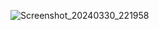 ![Screenshot_20240330_221958](https://github.com/tgmeser/Calculator-Jetpack-Compose/assets/78986854/d963d2ab-e461-4ec4-9d48-4c082458ba11)
